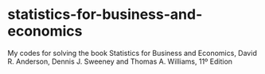 # statistics-for-business-and-economics
My codes for solving the book Statistics for Business and Economics, David R. Anderson, Dennis J. Sweeney and Thomas A. Williams, 11º Edition

